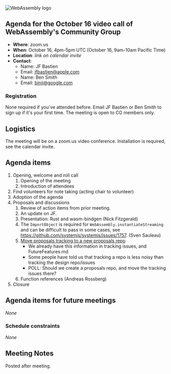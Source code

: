 ![WebAssembly logo](/images/WebAssembly.png)

## Agenda for the October 16 video call of WebAssembly's Community Group

- **Where**: zoom.us
- **When**: October 16, 4pm-5pm UTC (October 16, 9am-10am Pacific Time)
- **Location**: *link on calendar invite*
- **Contact**:
    - Name: JF Bastien
    - Email: jfbastien@apple.com
    - Name: Ben Smith
    - Email: binji@google.com

### Registration

None required if you've attended before. Email JF Bastien or Ben Smith to sign
up if it's your first time. The meeting is open to CG members only.

## Logistics

The meeting will be on a zoom.us video conference.
Installation is required, see the calendar invite.

## Agenda items

1. Opening, welcome and roll call
    1. Opening of the meeting
    1. Introduction of attendees
1. Find volunteers for note taking (acting chair to volunteer)
1. Adoption of the agenda
1. Proposals and discussions
    1. Review of action items from prior meeting.
    1. An update on JF.
    1. Presentation: Rust and wasm-bindgen (Nick Fitzgerald)
    1. The `ImportObject` is required for `WebAssembly.instantiateStreaming` and can be difficult to pass in some cases, see https://github.com/systemjs/systemjs/issues/1757. (Sven Sauleau)
    1. [Move proposals tracking to a new proposals repo](https://github.com/WebAssembly/design/issues/1235)
       * We already have this information in tracking issues, and FutureFeatures.md
       * Some people have told us that tracking a repo is less noisy than tracking the design repo/issues
       * POLL: Should we create a proposals repo, and move the tracking issues there?
    1. Function references (Andreas Rossberg)
1. Closure

## Agenda items for future meetings

*None*

### Schedule constraints

*None*

## Meeting Notes

Posted after meeting.
